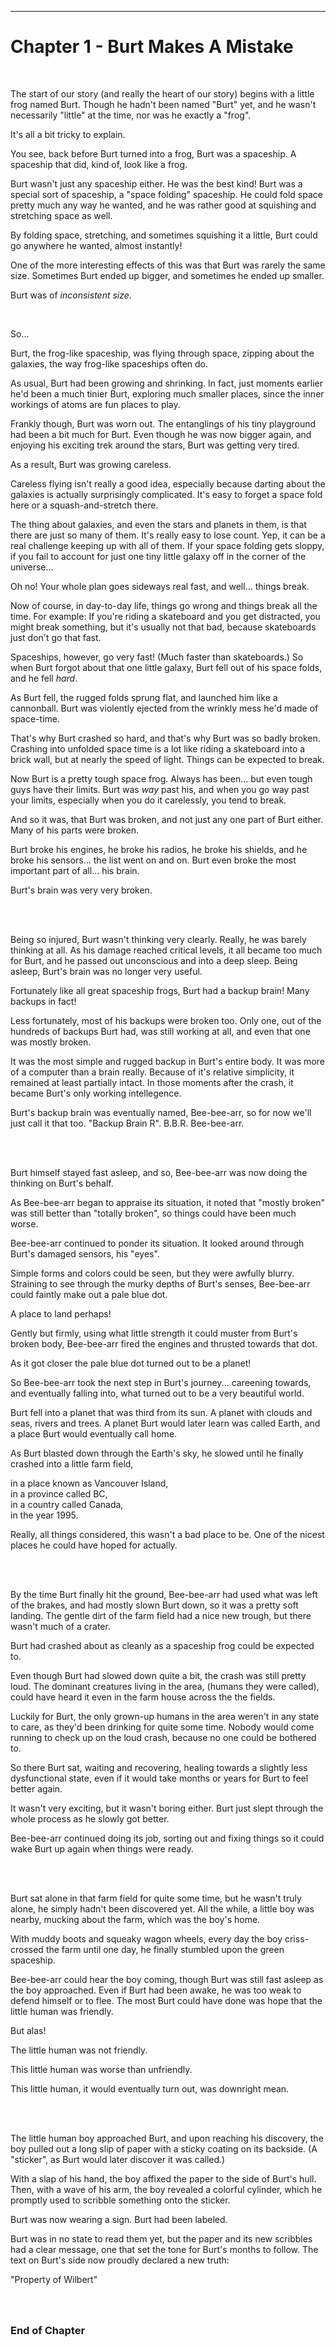 -----------------------------------------

<a id="Story--Main--Chapter--Burt-Makes-A-Mistake"></a>
Chapter 1 - Burt Makes A Mistake
=========================================
<br>

The start of our story (and really the heart of our story) begins with a little frog named Burt. Though he hadn't been named "Burt" yet, and he wasn't necessarily "little" at the time, nor was he exactly a "frog".

It's all a bit tricky to explain.

You see, back before Burt turned into a frog, Burt was a spaceship. A spaceship that did, kind of, look like a frog.

Burt wasn't just any spaceship either. He was the best kind! Burt was a special sort of spaceship, a "space folding" spaceship. He could fold space pretty much any way he wanted, and he was rather good at squishing and stretching space as well.

By folding space, stretching, and sometimes squishing it a little, Burt could go anywhere he wanted, almost instantly!

One of the more interesting effects of this was that Burt was rarely the same size. Sometimes Burt ended up bigger, and sometimes he ended up smaller. 

Burt was of *inconsistent size*.

<br>

So...

Burt, the frog-like spaceship, was flying through space, zipping about the galaxies, the way frog-like spaceships often do.

As usual, Burt had been growing and shrinking.  In fact, just moments earlier he'd been a much tinier Burt, exploring much smaller places, since the inner workings of atoms are fun places to play.

Frankly though, Burt was worn out. The entanglings of his tiny playground had been a bit much for Burt. Even though he was now bigger again, and enjoying his exciting trek around the stars, Burt was getting very tired.

As a result, Burt was growing careless.

Careless flying isn't really a good idea, especially because darting about the galaxies is actually surprisingly complicated. It's easy to forget a space fold here or a squash-and-stretch there.

The thing about galaxies, and even the stars and planets in them, is that there are just so many of them. It's really easy to lose count.  Yep, it can be a real challenge keeping up with all of them. If your space folding gets sloppy, if you fail to account for just one tiny little galaxy off in the corner of the universe...

Oh no!  Your whole plan goes sideways real fast,  and well... things break.

Now of course, in day-to-day life, things go wrong and things break all the time. For example: If you're riding a skateboard and you get distracted, you might break something, but it's usually not that bad, because skateboards just don't go that fast.

Spaceships, however, go very fast! (Much faster than skateboards.) So when Burt forgot about that one little galaxy, Burt fell out of his space folds, and he fell *hard*.

As Burt fell, the rugged folds sprung flat, and launched him like a cannonball. Burt was violently ejected from the wrinkly mess he'd made of space-time.

That's why Burt crashed so hard, and that's why Burt was so badly broken. Crashing into unfolded space time is a lot like riding a skateboard into a brick wall, but at nearly the speed of light.  Things can be expected to break.

Now Burt is a pretty tough space frog. Always has been... but even tough guys have their limits. Burt was *way* past his, and when you go way past your limits, especially when you do it carelessly, you tend to break.

And so it was, that Burt was broken, and not just any one part of Burt either. Many of his parts were broken.

Burt broke his engines, he broke his radios, he broke his shields, and he broke his sensors... the list went on and on.  Burt even broke the most important part of all... his brain.

Burt's brain was very very broken.


<br><br>

Being so injured, Burt wasn't thinking very clearly. Really, he was barely thinking at all. As his damage reached critical levels, it all became too much for Burt, and he passed out unconscious and into a deep sleep. Being asleep, Burt's brain was no longer very useful.

Fortunately like all great spaceship frogs, Burt had a backup brain! Many backups in fact!

Less fortunately, most of his backups were broken too. Only one, out of the hundreds of backups Burt had, was still working at all, and even that one was mostly broken.

It was the most simple and rugged backup in Burt's entire body. It was more of a computer than a brain really. Because of it's relative simplicity, it remained at least partially intact. In those moments after the crash, it became Burt's only working intellegence.

Burt's backup brain was eventually named, Bee-bee-arr, so for now we'll just call it that too.   "Backup Brain R".  B.B.R.    Bee-bee-arr.




<br><br>


Burt himself stayed fast asleep, and so, Bee-bee-arr was now doing the thinking on Burt's behalf.

As Bee-bee-arr began to appraise its situation, it noted that "mostly broken" was still better than "totally broken", so things could have been much worse.

Bee-bee-arr continued to ponder its situation. It looked around through Burt's damaged sensors, his "eyes".

Simple forms and colors could be seen, but they were awfully blurry. Straining to see through the murky depths of Burt's senses, Bee-bee-arr could faintly make out a pale blue dot.

<!--(The storm of virtual particles washing over Burts face weren't helping either.) -->

A place to land perhaps!

Gently but firmly, using what little strength it could muster from Burt's broken body, Bee-bee-arr fired the engines and thrusted towards that dot.

As it got closer the pale blue dot turned out to be a planet!

So Bee-bee-arr took the next step in Burt's journey... careening towards, and eventually falling into, what turned out to be a very beautiful world.

Burt fell into a planet that was third from its sun. A planet with clouds and seas, rivers and trees. A planet Burt would later learn was called Earth, and a place Burt would eventually call home.

As Burt blasted down through the Earth's sky, he slowed until he finally crashed into a little farm field,

in a place known as Vancouver Island, <br>
in a province called BC, <br>
in a country called Canada, <br>
in the year 1995. <br>

Really, all things considered, this wasn't a bad place to be. One of the nicest places he could have hoped for actually.





<br><br>

By the time Burt finally hit the ground, Bee-bee-arr had used what was left of the brakes, and had mostly slown Burt down, so it was a pretty soft landing. The gentle dirt of the farm field had a nice new trough, but there wasn't much of a crater.

Burt had crashed about as cleanly as a spaceship frog could be expected to.

Even though Burt had slowed down quite a bit, the crash was still pretty loud. The dominant creatures living in the area, (humans they were called), could have heard it even in the farm house across the the fields.

Luckily for Burt, the only grown-up humans in the area weren't in any state to care, as they'd been drinking for quite some time. Nobody would come running to check up on the loud crash, because no one could be bothered to.

So there Burt sat, waiting and recovering, healing towards a slightly less dysfunctional state, even if it would take months or years for Burt to feel better again.

It wasn't very exciting, but it wasn't boring either. Burt just slept through the whole process as he slowly got better.

Bee-bee-arr continued doing its job, sorting out and fixing things so it could wake Burt up again when things were ready.




<br><br>

Burt sat alone in that farm field for quite some time, but he wasn't truly alone, he simply hadn't been discovered yet. All the while, a little boy was nearby, mucking about the farm, which was the boy's home.

With muddy boots and squeaky wagon wheels, every day the boy criss-crossed the farm until one day, he finally stumbled upon the green spaceship. 

Bee-bee-arr could hear the boy coming, though Burt was still fast asleep as the boy approached. Even if Burt had been awake, he was too weak to defend himself or to flee. The most Burt could have done was hope that the little human was friendly.

But alas!

The little human was not friendly.

This little human was worse than unfriendly.

This little human, it would eventually turn out, was downright mean.



<br><br>

The little human boy approached Burt, and upon reaching his discovery, the boy pulled out a long slip of paper with a sticky coating on its backside. (A "sticker", as Burt would later discover it was called.)

With a slap of his hand, the boy affixed the paper to the side of Burt's hull. Then, with a wave of his arm, the boy revealed a colorful cylinder, which he promptly used to scribble something onto the sticker.

Burt was now wearing a sign. Burt had been labeled.

Burt was in no state to read them yet, but the paper and its new scribbles had a clear message, one that set the tone for Burt's months to follow. The text on Burt's side now proudly declared a new truth:

"Property of Wilbert"



### <br><br>End of Chapter
